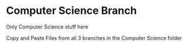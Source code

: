 # Computer Science Branch

Only Computer Science stuff here

Copy and Paste Files from all 3 branches in the Computer Science folder